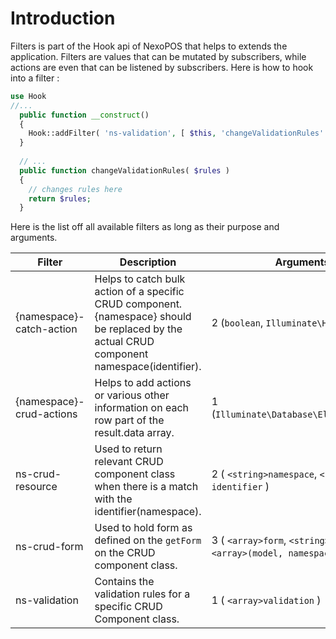 # Introduction
Filters is part of the Hook api of NexoPOS that helps to extends the application. 
Filters are values that can be mutated by subscribers, while actions are even that can be listened by subscribers. Here is how to hook into a filter : 
```php
use Hook
//...
  public function __construct()
  {
    Hook::addFilter( 'ns-validation', [ $this, 'changeValidationRules' ]);
  }
  
  // ...
  public function changeValidationRules( $rules )
  {
    // changes rules here
    return $rules;
  }
```

Here is the list off all available filters as long as their purpose and arguments.

| Filter | Description | Arguments
| ------ | ----------- | -------- |
| {namespace}-catch-action | Helps to catch bulk action of a specific CRUD component. {namespace} should be replaced by the actual CRUD component namespace(identifier). | 2 (`boolean`, `Illuminate\Http\Request)`|
| {namespace}-crud-actions | Helps to add actions or various other information on each row part of the result.data array. | 1 (`Illuminate\Database\Eloquent\Model`)|
| ns-crud-resource | Used to return relevant CRUD component class when there is a match with the identifier(namespace). | 2 ( `<string>namespace`, `<number>?identifier` )|
| ns-crud-form | Used to hold form as defined on the `getForm` on the CRUD component class. | 3 ( `<array>form`, `<string>namespace`, `<array>(model, namespace, id)` )|
| ns-validation | Contains the validation rules for a specific CRUD Component class. | 1 ( `<array>validation` )|

